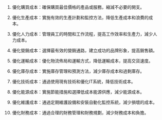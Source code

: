 1. 優化購買成本：確保購買最佳價格的產品或服務，縮減不必要的開支。

2. 優化生產成本：實施有效的生產計劃和監控方法，降低生產成本和浪費的成本。

3. 優化人力成本：管理員工的時間和工作流程，提高工作效率和生產力，減少人力成本。

4. 優化營銷成本：選擇最有效的營銷通路，建立成功的品牌形象，提高銷售額。

5. 優化運輸成本：優化物流佈局和運輸方式，降低運輸成本，提高交貨速度。

6. 優化庫存成本：實施庫存管理和預測方法，減少庫存成本和過剩庫存。

7. 優化技術成本：通過使用現有技術和優化IT系統，降低技術成本。

8. 優化能源成本：實施節能措施和選擇低成本能源供應，減少能源成本。

9. 優化維護成本：通過定期維護設備和安裝自動化監控系統，減少損壞的成本。

10. 優化財務成本：通過合理的財務管理和財務規劃，減少財務成本和負擔。